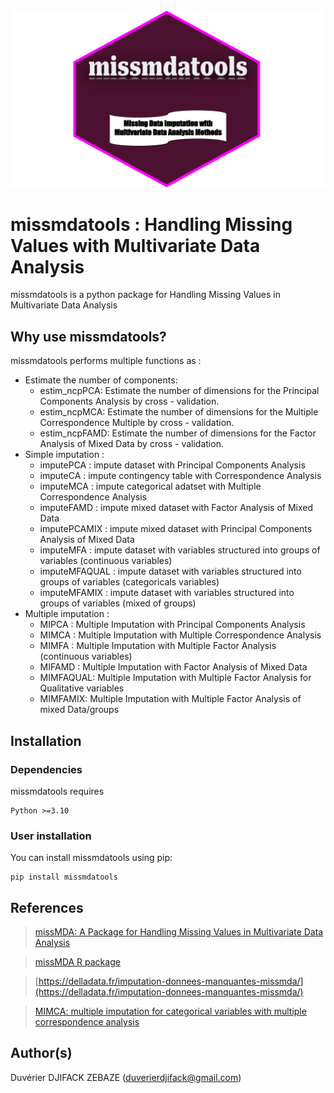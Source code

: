 <center>
    <img src="./figures/missmdatools.svg" alt="centered image" height="50%"/>
</center>

# missmdatools : Handling Missing Values with Multivariate Data Analysis

missmdatools is a python package for Handling Missing Values in Multivariate Data Analysis

## Why use missmdatools?

missmdatools performs multiple functions as :
* Estimate the number of components:
  * estim_ncpPCA: Estimate the number of dimensions for the Principal Components Analysis by cross - validation.
  * estim_ncpMCA: Estimate the number of dimensions for the Multiple Correspondence Multiple by cross - validation.
  * estim_ncpFAMD: Estimate the number of dimensions for the Factor Analysis of Mixed Data by cross - validation.
* Simple imputation :  
  * imputePCA : impute dataset with Principal Components Analysis
  * imputeCA : impute contingency table with Correspondence Analysis
  * imputeMCA : impute categorical adatset with Multiple Correspondence Analysis
  * imputeFAMD : impute mixed dataset with Factor Analysis of Mixed Data
  * imputePCAMIX : impute mixed dataset with Principal Components Analysis of Mixed Data
  * imputeMFA : impute dataset with variables structured into groups of variables (continuous variables)
  * imputeMFAQUAL : impute dataset with variables structured into groups of variables (categoricals variables)
  * imputeMFAMIX : impute dataset with variables structured into groups of variables (mixed of groups)
* Multiple imputation :
  * MIPCA : Multiple Imputation with Principal Components Analysis
  * MIMCA : Multiple Imputation with Multiple Correspondence Analysis
  * MIMFA : Multiple Imputation with Multiple Factor Analysis (continuous variables)
  * MIFAMD : Multiple Imputation with Factor Analysis of Mixed Data
  * MIMFAQUAL: Multiple Imputation with Multiple Factor Analysis for Qualitative variables
  * MIMFAMIX: Multiple Imputation with Multiple Factor Analysis of mixed Data/groups

## Installation

### Dependencies

missmdatools requires

```
Python >=3.10
```

### User installation

You can install missmdatools using pip:

```
pip install missmdatools
```

## References

> [missMDA: A Package for Handling Missing Values in Multivariate Data Analysis](https://www.jstatsoft.org/article/view/v070i01)

> [missMDA R package](https://cran.r-project.org/web/packages/missMDA/missMDA.pdf)

> [https://delladata.fr/imputation-donnees-manquantes-missmda/](https://delladata.fr/imputation-donnees-manquantes-missmda/)

> [MIMCA: multiple imputation for categorical variables with multiple correspondence analysis](https://link.springer.com/article/10.1007/s11222-016-9635-4)

## Author(s)

Duvérier DJIFACK ZEBAZE ([duverierdjifack@gmail.com](duverierdjifack@gmail.com))

